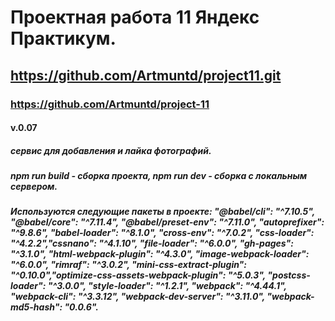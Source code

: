 # Проектная работа 11 Яндекс Практикум.
## https://github.com/Artmuntd/project11.git
### https://github.com/Artmuntd/project-11
#### v.0.07
##### сервис для добавления и лайка фотографий. 
##### npm run build - сборка проекта, npm run dev - сборка с локальным сервером. 
##### Используются следующие пакеты в проекте: "@babel/cli": "^7.10.5", "@babel/core": "^7.11.4", "@babel/preset-env": "^7.11.0", "autoprefixer": "^9.8.6", "babel-loader": "^8.1.0", "cross-env": "^7.0.2", "css-loader": "^4.2.2","cssnano": "^4.1.10", "file-loader": "^6.0.0", "gh-pages": "^3.1.0", "html-webpack-plugin": "^4.3.0", "image-webpack-loader": "^6.0.0", "rimraf": "^3.0.2", "mini-css-extract-plugin": "^0.10.0","optimize-css-assets-webpack-plugin": "^5.0.3", "postcss-loader": "^3.0.0", "style-loader": "^1.2.1", "webpack": "^4.44.1", "webpack-cli": "^3.3.12", "webpack-dev-server": "^3.11.0", "webpack-md5-hash": "0.0.6".